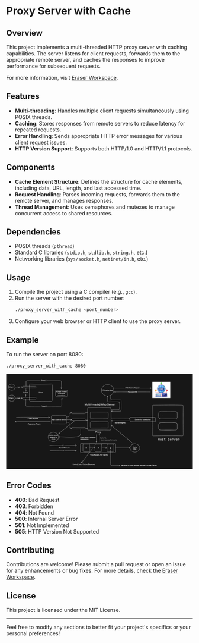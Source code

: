 # Proxy Server with Cache

## Overview
This project implements a multi-threaded HTTP proxy server with caching capabilities. The server listens for client requests, forwards them to the appropriate remote server, and caches the responses to improve performance for subsequent requests.

For more information, visit [Eraser Workspace](https://app.eraser.io/workspace/Z0PC1gUS3qRn9oAB8mDI?origin=share).

## Features
- **Multi-threading**: Handles multiple client requests simultaneously using POSIX threads.
- **Caching**: Stores responses from remote servers to reduce latency for repeated requests.
- **Error Handling**: Sends appropriate HTTP error messages for various client request issues.
- **HTTP Version Support**: Supports both HTTP/1.0 and HTTP/1.1 protocols.

## Components
- **Cache Element Structure**: Defines the structure for cache elements, including data, URL, length, and last accessed time.
- **Request Handling**: Parses incoming requests, forwards them to the remote server, and manages responses.
- **Thread Management**: Uses semaphores and mutexes to manage concurrent access to shared resources.

## Dependencies
- POSIX threads (`pthread`)
- Standard C libraries (`stdio.h`, `stdlib.h`, `string.h`, etc.)
- Networking libraries (`sys/socket.h`, `netinet/in.h`, etc.)

## Usage
1. Compile the project using a C compiler (e.g., `gcc`).
2. Run the server with the desired port number:
   ```bash
   ./proxy_server_with_cache <port_number>
   ```
3. Configure your web browser or HTTP client to use the proxy server.

## Example
To run the server on port 8080:
```bash
./proxy_server_with_cache 8080
```

![Model Diagram of Web Server Working](WebServer.png)  <!-- Add your image here -->

## Error Codes
- **400**: Bad Request
- **403**: Forbidden
- **404**: Not Found
- **500**: Internal Server Error
- **501**: Not Implemented
- **505**: HTTP Version Not Supported

## Contributing
Contributions are welcome! Please submit a pull request or open an issue for any enhancements or bug fixes. For more details, check the [Eraser Workspace](https://app.eraser.io/workspace/Z0PC1gUS3qRn9oAB8mDI?origin=share).

## License
This project is licensed under the MIT License.

---

Feel free to modify any sections to better fit your project's specifics or your personal preferences!